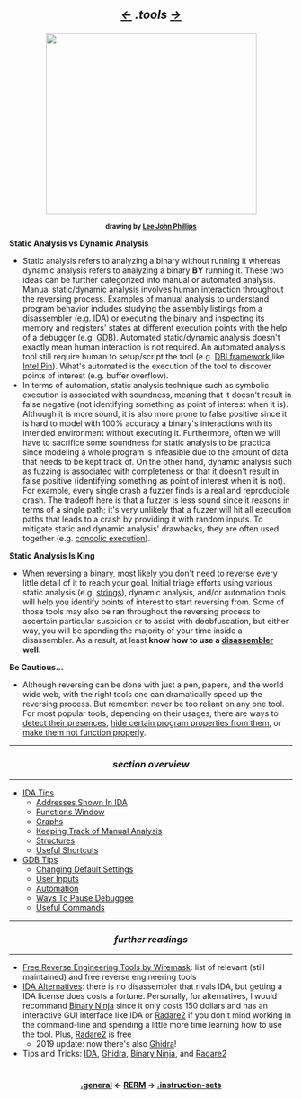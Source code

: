 ## *<p align='center'><a href="/contents/general/general.md"><-</a>  .tools  <a href="/contents/instruction-sets/instruction-sets.md">-></a></p>*

<div align='center'>
<img src="https://github.com/yellowbyte/reverse-engineering-reference-manual/blob/master/images/tools/tools.jpg" width="375" height="322">
<p align='center'><sub><strong>drawing by <a href="http://www.leejohnphillips.com/">Lee John Phillips</a></strong></sub></p>
</div>

__Static Analysis vs Dynamic Analysis__
* Static analysis refers to analyzing a binary without running it whereas dynamic analysis refers to analyzing a binary __BY__ running it. These two ideas can be further categorized into manual or automated analysis. Manual static/dynamic analysis involves human interaction throughout the reversing process. Examples of manual analysis to understand program behavior includes studying the assembly listings from a disassembler (e.g. [IDA](https://github.com/yellowbyte/reverse-engineering-reference-manual/blob/master/contents/tools/IDA_Tips.md)) or executing the binary and inspecting its memory and registers' states at different execution points with the help of a debugger (e.g. [GDB](https://github.com/yellowbyte/reverse-engineering-reference-manual/blob/master/contents/tools/GDB_Tips.md)). Automated static/dynamic analysis doesn't exactly mean human interaction is not required. An automated analysis tool still require human to setup/script the tool (e.g. [DBI framework ](http://deniable.org/reversing/binary-instrumentation) like [Intel Pin](https://software.intel.com/en-us/articles/pin-a-dynamic-binary-instrumentation-tool)). What's automated is the execution of the tool to discover points of interest (e.g. buffer overflow). 
* In terms of automation, static analysis technique such as symbolic execution is associated with soundness, meaning that it doesn't result in false negative (not identifying something as point of interest when it is). Although it is more sound, it is also more prone to false positive since it is hard to model with 100% accuracy a binary's interactions with its intended environment without executing it. Furthermore, often we will have to sacrifice some soundness for static analysis to be practical since modeling a whole program is infeasible due to the amount of data that needs to be kept track of. On the other hand, dynamic analysis such as fuzzing is associated with completeness or that it doesn't result in false positive (identifying something as point of interest when it is not). For example, every single crash a fuzzer finds is a real and reproducible crash. The tradeoff here is that a fuzzer is less sound since it reasons in terms of a single path; it's very unlikely that a fuzzer will hit all execution paths that leads to a crash by providing it with random inputs. To mitigate static and dynamic analysis' drawbacks, they are often used together (e.g. [concolic execution](https://en.wikipedia.org/wiki/Concolic_testing)).

__Static Analysis Is King__
* When reversing a binary, most likely you don't need to reverse every little detail of it to reach your goal. Initial triage efforts using various static analysis (e.g. [strings](https://twitter.com/struppigel/status/1207559502733676544?s=20)), dynamic analysis, and/or automation tools will help you identify points of interest to start reversing from. Some of those tools may also be ran throughout the reversing process to ascertain particular suspicion or to assist with deobfuscation, but either way, you will be spending the majority of your time inside a disassembler. As a result, at least __know how to use a [disassembler](https://github.com/yellowbyte/reverse-engineering-reference-manual/blob/master/contents/tools/IDA_Tips.md) well__.

__Be Cautious...__
* Although reversing can be done with just a pen, papers, and the world wide web, with the right tools one can dramatically speed up the reversing process. But remember: never be too reliant on any one tool. For most popular tools, depending on their usages, there are ways to [detect their presences](https://github.com/yellowbyte/reverse-engineering-reference-manual/blob/master/contents/anti-analysis/Anti-Debugging.md#-using-functions-from-dynamically-linked-libraries-to-detect-debuggers-presence-), [hide certain program properties from them](http://www.hexacorn.com/blog/2018/01/04/yet-another-way-to-hide-from-sysinternals-tools/), or [make them not function properly](https://github.com/yellowbyte/reverse-engineering-reference-manual/blob/master/contents/anti-analysis/Anti-Disassembly.md#-parser-differential-attack-file-format-hacks-).

---
### *<p align='center'> section overview </p>*
---
* [IDA Tips](IDA_Tips.md)
  * [Addresses Shown In IDA](IDA_Tips.md#-addresses-shown-in-ida-)
  * [Functions Window](IDA_Tips.md#-functions-window-)
  * [Graphs](IDA_Tips.md#-graphs-)
  * [Keeping Track of Manual Analysis](IDA_Tips.md#-keeping-track-of-manual-analysis-)
  * [Structures](IDA_Tips.md#-structures-)
  * [Useful Shortcuts](IDA_Tips.md#-useful-shortcuts-)
* [GDB Tips](GDB_Tips.md)
  * [Changing Default Settings](GDB_Tips.md#-changing-default-settings-)
  * [User Inputs](GDB_Tips.md#-user-inputs-)
  * [Automation](GDB_Tips.md#-automation-)
  * [Ways To Pause Debuggee](GDB_Tips.md#-ways-to-pause-debuggee-)
  * [Useful Commands](GDB_Tips.md#-useful-commands-)

---
### *<p align='center'> further readings </p>*
---
* [Free Reverse Engineering Tools by Wiremask](https://wiremask.eu/articles/free-reverse-engineering-tools/): list of relevant (still maintained) and free reverse engineering tools
* [IDA Alternatives](https://reverseengineering.stackexchange.com/questions/1817/is-there-any-disassembler-to-rival-ida-pro): there is no disassembler that rivals IDA, but getting a IDA license does costs a fortune. Personally, for alternatives, I would recommand [Binary Ninja](https://binary.ninja/) since it only costs 150 dollars and has an interactive GUI interface like IDA or [Radare2](https://github.com/radare/radare2) if you don't mind working in the command-line and spending a little more time learning how to use the tool. Plus, [Radare2](https://github.com/radare/radare2) is free
  * 2019 update: now there's also [Ghidra](https://ghidra-sre.org/)!
* Tips and Tricks: [IDA](https://twitter.com/idatips?lang=en), [Ghidra](https://twitter.com/GHIDRA_RE), [Binary Ninja](https://twitter.com/binaryninjatips), and [Radare2](https://twitter.com/r2tips?lang=en)

#
<strong><p align='center'><a href="/contents/general/general.md">.general</a> <- <a href="/README.md#-reverse-engineering-reference-manual-beta-">RERM</a> -> <a href="/contents/instruction-sets/instruction-sets.md">.instruction-sets</a></p></strong>
